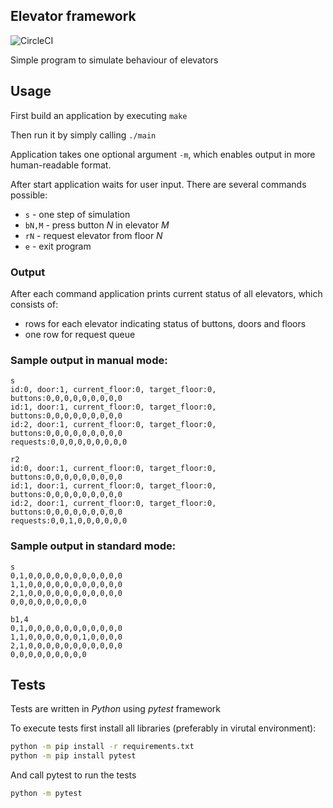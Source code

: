 

## Elevator framework
![CircleCI](https://circleci.com/gh/lewelyn7/elevator_framework.svg?style=svg)

Simple program to simulate behaviour of elevators

## Usage

First build an application by executing `make`

Then run it by simply calling `./main`

Application takes one optional argument `-m`, which enables output in more human-readable format.

After start application waits for user input. There are several commands possible:
 * `s` - one step of simulation
 * `bN,M` - press button *N* in elevator *M*
 * `rN` - request elevator from floor *N*
 * `e` - exit program

### Output
After each command application prints current status of all elevators, which consists of:
 * rows for each elevator indicating status of buttons, doors and floors
 * one row for request queue

### Sample output in manual mode:
```
s
id:0, door:1, current_floor:0, target_floor:0, buttons:0,0,0,0,0,0,0,0,0
id:1, door:1, current_floor:0, target_floor:0, buttons:0,0,0,0,0,0,0,0,0
id:2, door:1, current_floor:0, target_floor:0, buttons:0,0,0,0,0,0,0,0,0
requests:0,0,0,0,0,0,0,0,0

r2
id:0, door:1, current_floor:0, target_floor:0, buttons:0,0,0,0,0,0,0,0,0
id:1, door:1, current_floor:0, target_floor:0, buttons:0,0,0,0,0,0,0,0,0
id:2, door:1, current_floor:0, target_floor:0, buttons:0,0,0,0,0,0,0,0,0
requests:0,0,1,0,0,0,0,0,0
```

### Sample output in standard mode:
```
s
0,1,0,0,0,0,0,0,0,0,0,0,0
1,1,0,0,0,0,0,0,0,0,0,0,0
2,1,0,0,0,0,0,0,0,0,0,0,0
0,0,0,0,0,0,0,0,0

b1,4
0,1,0,0,0,0,0,0,0,0,0,0,0
1,1,0,0,0,0,0,0,1,0,0,0,0
2,1,0,0,0,0,0,0,0,0,0,0,0
0,0,0,0,0,0,0,0,0
```
## Tests
Tests are written in *Python* using *pytest* framework

To execute tests first install all libraries (preferably in virutal environment):

```sh
python -m pip install -r requirements.txt
python -m pip install pytest
```

And call pytest to run the tests
```sh
python -m pytest
```